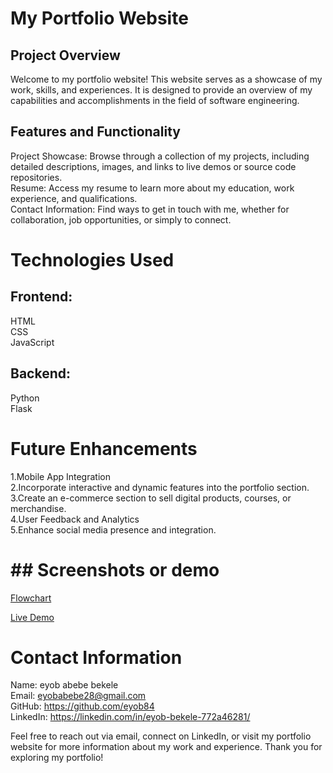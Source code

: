 <h1>My Portfolio Website</h1>

<h2>Project Overview</h2>
Welcome to my portfolio website! This website serves as a showcase of my work, skills, and experiences. It is designed to provide an overview of my capabilities and accomplishments in the field of software engineering.

<h2>Features and Functionality</h2>
Project Showcase: Browse through a collection of my projects, including detailed descriptions, images, and links to live demos or source code repositories.</br>
Resume: Access my resume to learn more about my education, work experience, and qualifications.</br>
Contact Information: Find ways to get in touch with me, whether for collaboration, job opportunities, or simply to connect.

<h1>Technologies Used</h1>

<h2>Frontend:</h2> HTML</br> CSS </br>JavaScript
<h2>Backend:</h2> Python </br> Flask 

<h1>Future Enhancements</h1>

1.Mobile App Integration</br>
2.Incorporate interactive and dynamic features into the portfolio section.</br>
3.Create an e-commerce section to sell digital products, courses, or merchandise.</br>
4.User Feedback and Analytics</br>
5.Enhance social media presence and integration.




<h1>## Screenshots or demo </h1>

[Flowchart](https://lucid.app/lucidchart/ca65c284-0af1-474a-8bc5-31db0de22813/edit?viewport_loc=-5%2C382%2C2585%2C1134%2C0_0&invitationId=inv_ee846e2e-39fe-469a-881d-c0282862f0e5)

[Live Demo](https://drive.google.com/file/d/1xiRmX4-Lxw-8CidptAvIEWnqzIsJk6jM/view?usp=sharing)


<h1>Contact Information</h1>

Name: eyob abebe bekele </br>
Email: eyobabebe28@gmail.com </br>
GitHub: https://github.com/eyob84 </br>
LinkedIn: https://linkedin.com/in/eyob-bekele-772a46281/

Feel free to reach out via email, connect on LinkedIn, or visit my portfolio website for more information about my work and experience. Thank you for exploring my portfolio!
